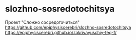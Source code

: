 # slozhno-sosredotochitsya
Проект "Сложно сосредоточиться"
https://github.com/epiphysiscerebri/slozhno-sosredotochitsya
https://epiphysiscerebri.github.io/zakrivayuschiy-teg-f/
